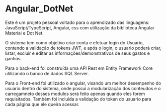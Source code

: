 # Angular_DotNet

Este é um projeto pessoal voltado para o aprendizado das linguagens: JavaScript/TypeScript, Angular, css com utilização da biblioteca Angular Material e Dot Net.

O sistema tem como objetivo criar conta e efetuar login do Usuario, contendo a validação de tokens JWT, e após o login, o usuario poderá criar, listar, excluir e editar as informações/demonstrativos de seus gastos e ganhos.

Para o back-end foi construída uma API Rest em Entity Framework Core utilizando o banco de dados SQL Server. 

Para o Front-end foi utilizado o angular, visando um melhor desempenho do usuario dentro do sistema, onde possui a modularização dos conteudos e o carregamneto desses modulos será feito apenas quando eles forem requisitados. Também foi incluida a validação do token do usuario para cada página que ele queira acessar.
